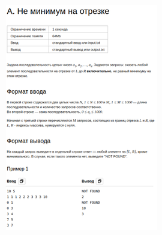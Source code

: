 <div align=center>
    <img src="../../../../static/lessons/WarmUpTraining/NotMinimumSegment/img/task.png" height="600"/>
</div>